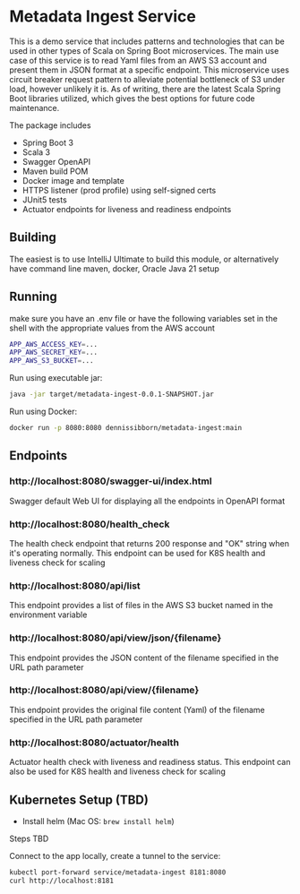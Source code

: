 # Metadata Ingest Service

This is a demo service that includes patterns and technologies that can be used in other types of Scala on Spring Boot microservices.
The main use case of this service is to read Yaml files from an AWS S3 account and present them in JSON format at a specific endpoint.
This microservice uses circuit breaker request pattern to alleviate potential bottleneck of S3 under load, however unlikely it is.
As of writing, there are the latest Scala Spring Boot libraries utilized, which gives the best options for future code maintenance.


The package includes

* Spring Boot 3
* Scala 3
* Swagger OpenAPI
* Maven build POM
* Docker image and template
* HTTPS listener (prod profile) using self-signed certs
* JUnit5 tests
* Actuator endpoints for liveness and readiness endpoints

## Building
The easiest is to use IntelliJ Ultimate to build this module, or alternatively have command line maven, docker, Oracle Java 21 setup

## Running

make sure you have an .env file or have the following variables set in the shell with the appropriate values from the AWS account
```bash
APP_AWS_ACCESS_KEY=...
APP_AWS_SECRET_KEY=...
APP_AWS_S3_BUCKET=...
```
Run using executable jar:
```bash
java -jar target/metadata-ingest-0.0.1-SNAPSHOT.jar
```

Run using Docker:
```bash
docker run -p 8080:8080 dennissibborn/metadata-ingest:main
```


## Endpoints


### http://localhost:8080/swagger-ui/index.html
Swagger default Web UI for displaying all the endpoints in OpenAPI format

### http://localhost:8080/health_check
The health check endpoint that returns 200 response and "OK" string when it's operating normally.
This endpoint can be used for K8S health and liveness check for scaling

### http://localhost:8080/api/list
This endpoint provides a list of files in the AWS S3 bucket named in the environment variable

### http://localhost:8080/api/view/json/{filename}
This endpoint provides the JSON content of the filename specified in the URL path parameter

### http://localhost:8080/api/view/{filename}
This endpoint provides the original file content (Yaml) of the filename specified in the URL path parameter

### http://localhost:8080/actuator/health
Actuator health check with liveness and readiness status.
This endpoint can also be used for K8S health and liveness check for scaling


## Kubernetes Setup (TBD)
* Install helm (Mac OS: `brew install helm`)

Steps TBD

Connect to the app locally, create a tunnel to the service:
```bash
kubectl port-forward service/metadata-ingest 8181:8080
curl http://localhost:8181
```

